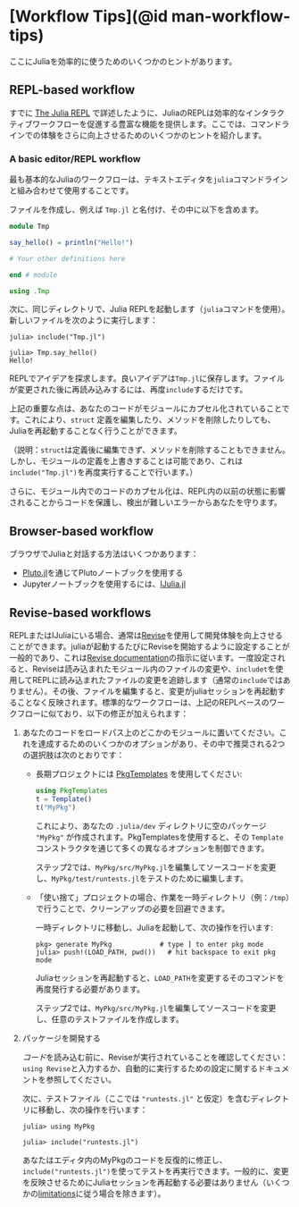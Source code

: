 # [Workflow Tips](@id man-workflow-tips)

ここにJuliaを効率的に使うためのいくつかのヒントがあります。

## REPL-based workflow

すでに [The Julia REPL](@ref) で詳述したように、JuliaのREPLは効率的なインタラクティブワークフローを促進する豊富な機能を提供します。ここでは、コマンドラインでの体験をさらに向上させるためのいくつかのヒントを紹介します。

### A basic editor/REPL workflow

最も基本的なJuliaのワークフローは、テキストエディタを`julia`コマンドラインと組み合わせて使用することです。

ファイルを作成し、例えば `Tmp.jl` と名付け、その中に以下を含めます。

```julia
module Tmp

say_hello() = println("Hello!")

# Your other definitions here

end # module

using .Tmp
```

次に、同じディレクトリで、Julia REPLを起動します（`julia`コマンドを使用）。新しいファイルを次のように実行します：

```
julia> include("Tmp.jl")

julia> Tmp.say_hello()
Hello!
```

REPLでアイデアを探求します。良いアイデアは`Tmp.jl`に保存します。ファイルが変更された後に再読み込みするには、再度`include`するだけです。

上記の重要な点は、あなたのコードがモジュールにカプセル化されていることです。これにより、`struct` 定義を編集したり、メソッドを削除したりしても、Juliaを再起動することなく行うことができます。

（説明：`struct`は定義後に編集できず、メソッドを削除することもできません。しかし、モジュールの定義を上書きすることは可能であり、これは`include("Tmp.jl")`を再度実行することで行います。）

さらに、モジュール内でのコードのカプセル化は、REPL内の以前の状態に影響されることからコードを保護し、検出が難しいエラーからあなたを守ります。

## Browser-based workflow

ブラウザでJuliaと対話する方法はいくつかあります：

  * [Pluto.jl](https://github.com/fonsp/Pluto.jl)を通じてPlutoノートブックを使用する
  * Jupyterノートブックを使用するには、[IJulia.jl](https://github.com/JuliaLang/IJulia.jl)

## Revise-based workflows

REPLまたはIJuliaにいる場合、通常は[Revise](https://github.com/timholy/Revise.jl)を使用して開発体験を向上させることができます。juliaが起動するたびにReviseを開始するように設定することが一般的であり、これは[Revise documentation](https://timholy.github.io/Revise.jl/stable/)の指示に従います。一度設定されると、Reviseは読み込まれたモジュール内のファイルの変更や、`includet`を使用してREPLに読み込まれたファイルの変更を追跡します（通常の`include`ではありません）。その後、ファイルを編集すると、変更がjuliaセッションを再起動することなく反映されます。標準的なワークフローは、上記のREPLベースのワークフローに似ており、以下の修正が加えられます：

1. あなたのコードをロードパス上のどこかのモジュールに置いてください。これを達成するためのいくつかのオプションがあり、その中で推奨される2つの選択肢は次のとおりです：

      * 長期プロジェクトには [PkgTemplates](https://github.com/invenia/PkgTemplates.jl) を使用してください:

        ```julia
        using PkgTemplates
        t = Template()
        t("MyPkg")
        ```

        これにより、あなたの `.julia/dev` ディレクトリに空のパッケージ `"MyPkg"` が作成されます。PkgTemplatesを使用すると、その `Template` コンストラクタを通じて多くの異なるオプションを制御できます。

        ステップ2では、`MyPkg/src/MyPkg.jl`を編集してソースコードを変更し、`MyPkg/test/runtests.jl`をテストのために編集します。
      * 「使い捨て」プロジェクトの場合、作業を一時ディレクトリ（例：`/tmp`）で行うことで、クリーンアップの必要を回避できます。

        一時ディレクトリに移動し、Juliaを起動して、次の操作を行います:

        ```julia-repl
        pkg> generate MyPkg            # type ] to enter pkg mode
        julia> push!(LOAD_PATH, pwd())   # hit backspace to exit pkg mode
        ```

        Juliaセッションを再起動すると、`LOAD_PATH`を変更するそのコマンドを再度発行する必要があります。

        ステップ2では、`MyPkg/src/MyPkg.jl`を編集してソースコードを変更し、任意のテストファイルを作成します。
2. パッケージを開発する

    *コード*を読み込む前に、Reviseが実行されていることを確認してください：`using Revise`と入力するか、自動的に実行するための設定に関するドキュメントを参照してください。

    次に、テストファイル（ここでは `"runtests.jl"` と仮定）を含むディレクトリに移動し、次の操作を行います：

    ```julia-repl
    julia> using MyPkg

    julia> include("runtests.jl")
    ```

    あなたはエディタ内のMyPkgのコードを反復的に修正し、`include("runtests.jl")`を使ってテストを再実行できます。一般的に、変更を反映させるためにJuliaセッションを再起動する必要はありません（いくつかの[limitations](https://timholy.github.io/Revise.jl/stable/limitations/)に従う場合を除きます）。
